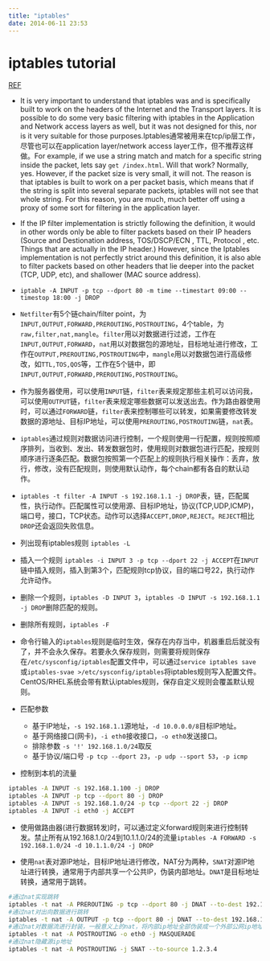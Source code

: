 ```yaml
---
title: "iptables"
date: 2014-06-11 23:53
---
```

iptables tutorial
==================
[REF](https://www.frozentux.net/documents/iptables-tutorial/)

+ It is very important to understand that iptables was and is specifically built to work on the headers of the Internet and the Transport layers. It is possible to do some very basic filtering with iptables in the Application and Network access layers as well, but it was not designed for this, nor is it very suitable for those purposes.Iptables通常被用来在tcp/ip层工作，尽管也可以在application layer/network access layer工作，但不推荐这样做。For example, if we use a string match and match for a specific string inside the packet, lets say ``get /index.html``. Will that work? Normally, yes. However, if the packet size is very small, it will not. The reason is that iptables is built to work on a per packet basis, which means that if the string is split into several separate packets, iptables will not see that whole string. For this reason, you are much, much better off using a proxy of some sort for filtering in the application layer.

+ If the IP filter implementation is strictly following the definition, it would in other words only be able to filter packets based on their IP headers (Source and Destionation address, TOS/DSCP/ECN , TTL, Protocol , etc. Things that are actually in the IP header.) However, since the Iptables implementation is not perfectly strict around this definition, it is also able to filter packets based on other headers that lie deeper into the packet (TCP, UDP, etc), and shallower (MAC source address).

+ ``iptable -A INPUT -p tcp --dport 80 -m time --timestart 09:00 --timestop 18:00 -j DROP``

+ ``Netfilter``有5个链chain/filter point，为``INPUT,OUTPUT,FORWARD,PREROUTING,POSTROUTING``，4个table，为``raw,filter,nat,mangle``。``filter``用以对数据进行过滤，工作在``INPUT,OUTPUT,FORWARD``，``nat``用以对数据包的源地址，目标地址进行修改，工作在``OUTPUT,PREROUTING,POSTROUTING``中，``mangle``用以对数据包进行高级修改，如``TTL,TOS,QOS``等，工作在5个链中，即``INPUT,OUTPUT,FORWARD,PREROUTING,POSTROUTING``。

+ 作为服务器使用，可以使用``INPUT``链，``filter``表来规定那些主机可以访问我，可以使用``OUTPUT``链，``filter``表来规定哪些数据可以发送出去。作为路由器使用时，可以通过``FORWARD``链，``filter``表来控制哪些可以转发，如果需要修改转发数据的源地址、目标IP地址，可以使用``PREROUTING,POSTROUTING``链，``nat``表。

+ ``iptables``通过规则对数据访问进行控制，一个规则使用一行配置，规则按照顺序排列，当收到、发出、转发数据包时，使用规则对数据包进行匹配，按规则顺序进行逐条匹配。数据包按照第一个匹配上的规则执行相关操作：丢弃，放行，修改，没有匹配规则，则使用默认动作，每个chain都有各自的默认动作。

+ ``iptables -t filter -A INPUT -s 192.168.1.1 -j DROP``表，链，匹配属性，执行动作。匹配属性可以使用源、目标IP地址，协议(TCP,UDP,ICMP)，端口号，接口，TCP状态。动作可以选择``ACCEPT,DROP,REJECT``。``REJECT``相比``DROP``还会返回失败信息。

+ 列出现有iptables规则 ``iptables -L``
+ 插入一个规则 ``iptables -i INPUT 3 -p tcp --dport 22 -j ACCEPT``在``INPUT``链中插入规则，插入到第3个，匹配规则tcp协议，目的端口号22，执行动作允许动作。
+ 删除一个规则，``iptables -D INPUT 3``，``iptables -D INPUT -s 192.168.1.1 -j DROP``删除匹配的规则。
+ 删除所有规则，``iptables -F``

+ 命令行输入的``iptables``规则是临时生效，保存在内存当中，机器重启后就没有了，并不会永久保存。若要永久保存规则，则需要将规则保存在``/etc/sysconfig/iptables``配置文件中，可以通过``service iptables save`` 或``iptables-svae >/etc/sysconfig/iptables``将iptables规则写入配置文件。CentOS/RHEL系统会带有默认iptables规则，保存自定义规则会覆盖默认规则。

+ 匹配参数
  + 基于IP地址，``-s 192.168.1.1``源地址，``-d 10.0.0.0/8``目标IP地址。
  + 基于网络接口(网卡)，``-i eth0``接收接口，``-o eth0``发送接口。
  + 排除参数 ``-s '!' 192.168.1.0/24``取反
  + 基于协议/端口号 ``-p tcp --dport 23``，``-p udp --sport 53``，``-p icmp``

+ 控制到本机的流量
```bash
iptables -A INPUT -s 192.168.1.100 -j DROP
iptables -A INPUT -p tcp --dport 80 -j DROP
iptables -A INPUT -s 192.168.1.0/24 -p tcp --dport 22 -j DROP
iptables -A INPUT -i eth0 -j ACCEPT
```

+ 使用做路由器(进行数据转发)时，可以通过定义forward规则来进行控制转发。禁止所有从192.168.1.0/24到10.1.1.0/24的流量``iptables -A FORWARD -s 192.168.1.0/24 -d 10.1.1.0/24 -j DROP``

+ 使用``nat``表对源IP地址，目标IP地址进行修改，NAT分为两种，``SNAT``对源IP地址进行转换，通常用于内部共享一个公共IP，伪装内部地址。``DNAT``是目标地址转换，通常用于跳转。

```bash
#通过nat实现跳转
iptables -t nat -A PREROUTING -p tcp --dport 80 -j DNAT --to-dest 192.168.1.10
#通过nat对出向数据进行跳转
iptables -t nat -A OUTPUT -p tcp --dport 80 -j DNAT --to-dest 192.168.1.100:8080
#通过nat对数据流进行封装，一般意义上的nat，将内部ip地址全部伪装成一个外部公网ip地址
iptables -t nat -A POSTROUTING -o eth0 -j MASQUERADE
#通过nat隐藏源ip地址
iptables -t nat -A POSTROUTING -j SNAT --to-source 1.2.3.4
```
